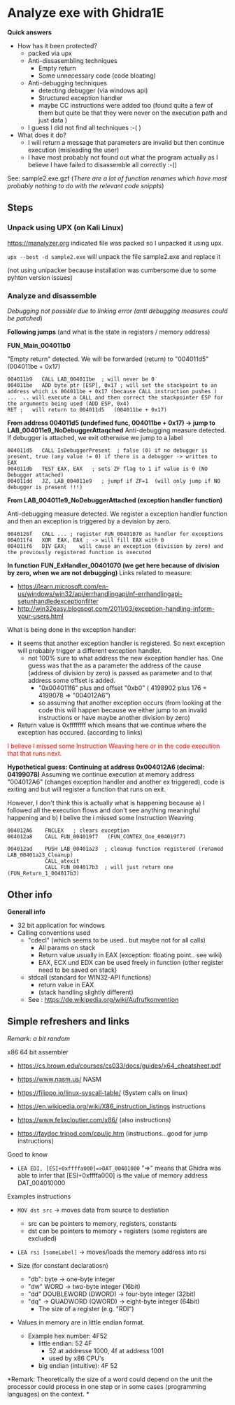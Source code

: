 # Analyze exe with Ghidra1E

**Quick answers**
- How has it been protected?
    - packed via upx
    - Anti-dissasembling techniques
        - Empty return
        - Some unnecessary code (code bloating)
    - Anti-debugging techniques
        - detecting debugger (via windows api)
        - Structured exception handler
        - maybe CC instructions were added too (found quite a few of them but quite be that they were never on the execution path and just data )
    - I guess I did not find all techniques :-( )
- What does it do?
    - I will return a message that parameters are invalid but then continue execution (misleading the user)
    - I have most probably not found out what the program actually as I believe I have failed to disassemble all correctly :-()


See: sample2.exe.gzf  (*There are a lot of function renames which have most probably nothing to do with the relevant code snippts*)


## Steps

### Unpack using UPX (on Kali Linux)
https://manalyzer.org  indicated file was packed so I unpacked it using upx. 

`upx --best -d sample2.exe` will unpack the file sample2.exe and replace it

(not using unipacker because installation was cumbersome due to some pyhton version issues)

### Analyze and disassemble

*Debugging not possible due to linking error (anti debugging measures could be patched*)

**Following jumps** (and what is the state in registers / memory address)


**FUN_Main_004011b0**

"Empty return" detected. We will be forwarded (return) to "004011d5" (004011be + 0x17) 
```
004011b9   CALL LAB_004011be  ; will never be 0 
004011be   ADD byte ptr [ESP], 0x17 ; will set the stackpoint to an address which is 004011be + 0x17 (because CALL instruction pushes ) 
...  .. will execute a CALL and then correct the stackpointer ESP for the arguments being used (ADD ESP, 0x4)
RET ;   will return to 004011d5   (004011be + 0x17)

```

**From address 004011d5 (undefined func, 004011be + 0x17) -> jump to LAB_004011e9_NoDebuggerAttaqched**
Anti-debugging measure detected. If debugger is attached, we exit otherwise we jump to a label
```
004011d5   CALL IsDebuggerPresent  ; false (0) if no debugger is present, true (any value != 0) if there is a debugger -> written to EAX
004011db   TEST EAX, EAX   ; sets ZF flag to 1 if value is 0 (NO Debugger attached)
004011dd   JZ, LAB_004011e9   ; jumpf if ZF=1  (will only jump if NO debugger is present !!!)
```

**From LAB_004011e9_NoDebuggerAttached (exception handler function)**

Anti-debugging measure detected. We register a exception handler function and then an exception is triggered by a devision by zero.
```
0040126f   CALL ... ; register FUN_00401070 as handler for exceptions     
004011f4   XOR  EAX, EAX ; -> will fill EAX with 0
004011f6   DIV EAX;    will cause an exception (division by zero) and the previously registered function is executed
```

**In function FUN_ExHandler_00401070  (we get here because of division by zero, when we are not debugging)**
Links related to measure: 
- https://learn.microsoft.com/en-us/windows/win32/api/errhandlingapi/nf-errhandlingapi-setunhandledexceptionfilter 
-  http://win32easy.blogspot.com/2011/03/exception-handling-inform-your-users.html 

What is being done in the exception handler: 

- It seems that another exception handler is registered. So next exception will probably trigger a different exception handler. 
    - not 100% sure to what address the new exception handler has. One guess was that the as a parameter the address of the cause (address of division by zero) is passed as parameter and to that address some offset is added. 
        - "0x004011f6"  plus and offset "0xb0"  ( 4198902 plus
 176 = 4199078 => "004012A6")
        - so assuming that another exception occurs (from looking at the code this will happen because we either jump to an invalid instructions or have maybe another division by zero)
- Return value is 0xffffffff which means that we continue where the exception has occured. (according to links)

<span style="color:red">I believe I missed some Instruction Weaving here or in the code execution that that runs next. </span>


**Hypothetical guess: Continuing at address 0x004012A6 (decimal: 04199078)**
Assuming we continue execution at memory address "004012A6" (changes exception handler and another ex triggered), code is exiting and but will register a function that runs on exit. 

However, I don't think this is actually what is happening because a) I followed all the execution flows and don't see anything meaningful happening and b) I belive the i missed some Instruction Weaving

```
004012A6    FNCLEX   ; clears exception 
004012a8    CALL FUN_004019f7   (FUN_CONTEX_One_004019f7)

004012ad    PUSH LAB_00401a23  ; cleanup function registered (renamed LAB_00401a23_Cleanup)
            CALL_atexit
            CALL FUN_004017b3  ; will just return one (FUN_Return_1_004017b3)

```

## Other info


**Generall info**
- 32 bit application for windows
- Calling conventions used
    -  "cdecl" (which seems to be used.. but maybe not for all calls)
        - All params on stack
        - Return value usually in EAX (exception: floating point.. see wiki)
        - EAX, ECX und EDX can be used freely in function (other register need to be saved on stack)
    - stdcall (standard for WIN32-API functions)
        - return value in EAX
        - (stack handling slightly different)
    - See : https://de.wikipedia.org/wiki/Aufrufkonvention



## Simple refreshers and links

*Remark: a bit random*

x86 64 bit assembler 
- https://cs.brown.edu/courses/cs033/docs/guides/x64_cheatsheet.pdf 

- https://www.nasm.us/ NASM
- https://filippo.io/linux-syscall-table/ (System calls on linux)
- https://en.wikipedia.org/wiki/X86_instruction_listings instructions
- https://www.felixcloutier.com/x86/ (also instructions)
- https://faydoc.tripod.com/cpu/jc.htm  (instructions...good for jump instructions)


Good to know
- `LEA EDI, [ESI+0xffffa000]=>DAT_00401000`  "=>" means that Ghidra was able to infer that [ESI+0xffffa000] is the value of memory address DAT_004010000


Examples instructions
- `MOV dst src` -> moves data from source to destiation
    - src can be pointers to memory, registers, constants
    - dst can be pointers to memory + registers (some registers are excluded)
- `LEA rsi [someLabel]` -> moves/loads the memory address into rsi   

- Size (for constant declaratiosn)
    - "db": byte ->  one-byte integer
    - "dw"  WORD ->  two-byte integer (16bit)
    - "dd"  DOUBLEWORD (DWORD) -> four-byte integer (32bit)
    - "dq" -> QUADWORD (QWORD) -> eight-byte integer (64bit)
        - The size of a register (e.g. "RDI")
- Values in memory are in little endian format. 
    - Example hex number: 4F52 
        - little endian:  52 4F
            - 52 at addresse 1000, 4f at address 1001
            - used by x86 CPU's
        - big endian (intuitive):  4F 52


*Remark: Theoretically the size of a word could depend on the unit the processor could process in one step or in some cases (programming languages) on the context. * 

